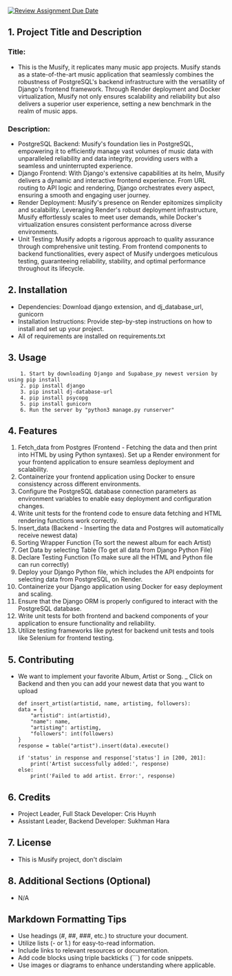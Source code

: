 [![Review Assignment Due Date](https://classroom.github.com/assets/deadline-readme-button-24ddc0f5d75046c5622901739e7c5dd533143b0c8e959d652212380cedb1ea36.svg)](https://classroom.github.com/a/545oUMxH)

## 1. Project Title and Description
### Title:
+ This is the Musify, it replicates many music app projects. Musify stands as a state-of-the-art music application that seamlessly combines the robustness of PostgreSQL's backend infrastructure with the versatility of Django's frontend framework. Through Render deployment and Docker virtualization, Musify not only ensures scalability and reliability but also delivers a superior user experience, setting a new benchmark in the realm of music apps.

### Description: 
+ PostgreSQL Backend: Musify's foundation lies in PostgreSQL, empowering it to efficiently manage vast volumes of music data with unparalleled reliability and data integrity, providing users with a seamless and uninterrupted experience.
+ Django Frontend: With Django's extensive capabilities at its helm, Musify delivers a dynamic and interactive frontend experience. From URL routing to API logic and rendering, Django orchestrates every aspect, ensuring a smooth and engaging user journey.
+ Render Deployment: Musify's presence on Render epitomizes simplicity and scalability. Leveraging Render's robust deployment infrastructure, Musify effortlessly scales to meet user demands, while Docker's virtualization ensures consistent performance across diverse environments.
+ Unit Testing: Musify adopts a rigorous approach to quality assurance through comprehensive unit testing. From frontend components to backend functionalities, every aspect of Musify undergoes meticulous testing, guaranteeing reliability, stability, and optimal performance throughout its lifecycle.
## 2. Installation
- Dependencies: Download django extension, and dj_database_url, gunicorn
- Installation Instructions: Provide step-by-step instructions on how to install and set up your project.
- All of requirements are installed on requirements.txt
## 3. Usage
        1. Start by downloading Django and Supabase_py newest version by using pip install
        2. pip install django
        3. pip install dj-database-url
        4. pip install psycopg
        5. pip install gunicorn
        6. Run the server by "python3 manage.py runserver"
## 4. Features
1. Fetch_data from Postgres (Frontend - Fetching the data and then print into HTML by using Python syntaxes). Set up a Render environment for your frontend application to ensure seamless deployment and scalability.
2. Containerize your frontend application using Docker to ensure consistency across different environments.
3. Configure the PostgreSQL database connection parameters as environment variables to enable easy deployment and configuration changes.
4. Write unit tests for the frontend code to ensure data fetching and HTML rendering functions work correctly.
5. Insert_data (Backend - Inserting the data and Postgres will automatically receive newest data)
6. Sorting Wrapper Function (To sort the newest album for each Artist)
7. Get Data by selecting Table (To get all data from Django Python File)
8. Declare Testing Function (To make sure all the HTML and Python file can run correctly)
9. Deploy your Django Python file, which includes the API endpoints for selecting data from PostgreSQL, on Render.
10. Containerize your Django application using Docker for easy deployment and scaling.
11. Ensure that the Django ORM is properly configured to interact with the PostgreSQL database.
12. Write unit tests for both frontend and backend components of your application to ensure functionality and reliability.
13. Utilize testing frameworks like pytest for backend unit tests and tools like Selenium for frontend testing.

## 5. Contributing
- We want to implement your favorite Album, Artist or Song. 
_ Click on Backend and then you can add your newest data that you want to upload
    
    ```
    def insert_artist(artistid, name, artistimg, followers):
    data = {
        "artistid": int(artistid),
        "name": name,
        "artistimg": artistimg, 
        "followers": int(followers)
    }
    response = table("artist").insert(data).execute()  

    if 'status' in response and response['status'] in [200, 201]:
        print('Artist successfully added:', response)
    else:
        print('Failed to add artist. Error:', response)
    ```
        
## 6. Credits
- Project Leader, Full Stack Developer: Cris Huynh
- Assistant Leader, Backend Developer: Sukhman Hara
## 7. License
- This is Musify project, don't disclaim 
## 8. Additional Sections (Optional)
- N/A

## Markdown Formatting Tips
  - Use headings (#, ##, ###, etc.) to structure your document.
  - Utilize lists (- or 1.) for easy-to-read information.
  - Include links to relevant resources or documentation.
  - Add code blocks using triple backticks (```) for code snippets.
  - Use images or diagrams to enhance understanding where applicable.
